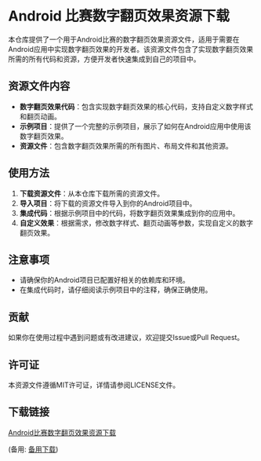# Android 比赛数字翻页效果资源下载

本仓库提供了一个用于Android比赛的数字翻页效果资源文件，适用于需要在Android应用中实现数字翻页效果的开发者。该资源文件包含了实现数字翻页效果所需的所有代码和资源，方便开发者快速集成到自己的项目中。

## 资源文件内容

- **数字翻页效果代码**：包含实现数字翻页效果的核心代码，支持自定义数字样式和翻页动画。
- **示例项目**：提供了一个完整的示例项目，展示了如何在Android应用中使用该数字翻页效果。
- **资源文件**：包含数字翻页效果所需的所有图片、布局文件和其他资源。

## 使用方法

1. **下载资源文件**：从本仓库下载所需的资源文件。
2. **导入项目**：将下载的资源文件导入到你的Android项目中。
3. **集成代码**：根据示例项目中的代码，将数字翻页效果集成到你的应用中。
4. **自定义效果**：根据需求，修改数字样式、翻页动画等参数，实现自定义的数字翻页效果。

## 注意事项

- 请确保你的Android项目已配置好相关的依赖库和环境。
- 在集成代码时，请仔细阅读示例项目中的注释，确保正确使用。

## 贡献

如果你在使用过程中遇到问题或有改进建议，欢迎提交Issue或Pull Request。

## 许可证

本资源文件遵循MIT许可证，详情请参阅LICENSE文件。

## 下载链接
[Android比赛数字翻页效果资源下载](https://pan.quark.cn/s/742ff8e902a5) 

(备用: [备用下载](https://pan.baidu.com/s/1ei0VuwjkfluvEF3pMLsNTg?pwd=1234))
